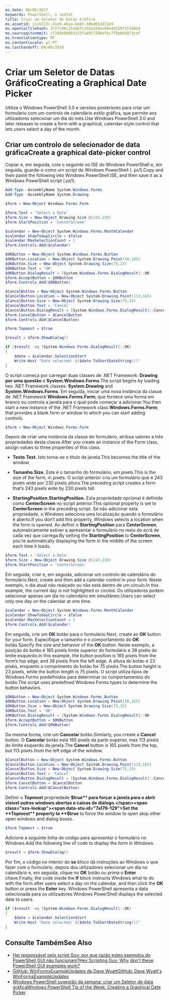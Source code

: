 ```yaml
---
ms.date: 06/05/2017
keywords: PowerShell, o cmdlet
title: Criar um Seletor de Datas Gráfico
ms.assetid: c1cb722c-41e9-4baa-be83-59b4653222e9
ms.openlocfilehash: 3727c90c314a6fc1b3a338ec60e44259f153d954
ms.sourcegitcommit: cf195b090b3223fa4917206dfec7f0b603873cdf
ms.translationtype: MT
ms.contentlocale: pt-PT
ms.lasthandoff: 04/09/2018
---
```

# <a name="creating-a-graphical-date-picker"></a><span data-ttu-id="7a176-103">Criar um Seletor de Datas Gráfico</span><span class="sxs-lookup"><span data-stu-id="7a176-103">Creating a Graphical Date Picker</span></span>

<span data-ttu-id="7a176-104">Utilize o Windows PowerShell 3.0 e versões posteriores para criar um formulário com um controlo de calendário estilo gráfica, que permite aos utilizadores selecionar um dia do mês.</span><span class="sxs-lookup"><span data-stu-id="7a176-104">Use Windows PowerShell 3.0 and later releases to create a form with a graphical, calendar-style control that lets users select a day of the month.</span></span>

## <a name="create-a-graphical-date-picker-control"></a><span data-ttu-id="7a176-105">Criar um controlo de selecionador de data gráfica</span><span class="sxs-lookup"><span data-stu-id="7a176-105">Create a graphical date-picker control</span></span>

<span data-ttu-id="7a176-106">Copiar e, em seguida, cole o seguinte no ISE do Windows PowerShell e, em seguida, guarde-o como um script do Windows PowerShell (. ps1).</span><span class="sxs-lookup"><span data-stu-id="7a176-106">Copy and then paste the following into Windows PowerShell ISE, and then save it as a Windows PowerShell script (.ps1).</span></span>

```powershell
Add-Type -AssemblyName System.Windows.Forms
Add-Type -AssemblyName System.Drawing

$form = New-Object Windows.Forms.Form

$form.Text = 'Select a Date'
$form.Size = New-Object Drawing.Size @(243,230)
$form.StartPosition = 'CenterScreen'

$calendar = New-Object System.Windows.Forms.MonthCalendar
$calendar.ShowTodayCircle = $false
$calendar.MaxSelectionCount = 1
$form.Controls.Add($calendar)

$OKButton = New-Object System.Windows.Forms.Button
$OKButton.Location = New-Object System.Drawing.Point(38,165)
$OKButton.Size = New-Object System.Drawing.Size(75,23)
$OKButton.Text = 'OK'
$OKButton.DialogResult = [System.Windows.Forms.DialogResult]::OK
$form.AcceptButton = $OKButton
$form.Controls.Add($OKButton)

$CancelButton = New-Object System.Windows.Forms.Button
$CancelButton.Location = New-Object System.Drawing.Point(113,165)
$CancelButton.Size = New-Object System.Drawing.Size(75,23)
$CancelButton.Text = 'Cancel'
$CancelButton.DialogResult = [System.Windows.Forms.DialogResult]::Cancel
$form.CancelButton = $CancelButton
$form.Controls.Add($CancelButton)

$form.Topmost = $true

$result = $form.ShowDialog()

if ($result -eq [System.Windows.Forms.DialogResult]::OK)
{
    $date = $calendar.SelectionStart
    Write-Host "Date selected: $($date.ToShortDateString())"
}
```

<span data-ttu-id="7a176-107">O script começa por carregar duas classes de .NET Framework: **Drawing por uma questão** e **System.Windows.Forms**.</span><span class="sxs-lookup"><span data-stu-id="7a176-107">The script begins by loading two .NET Framework classes: **System.Drawing** and **System.Windows.Forms**.</span></span> <span data-ttu-id="7a176-108">Em seguida, iniciar uma nova instância da classe de .NET Framework **Windows.Forms.Form**; que fornece uma forma em branco ou controla a janela para o qual pode começar a adicionar.</span><span class="sxs-lookup"><span data-stu-id="7a176-108">You then start a new instance of the .NET Framework class **Windows.Forms.Form**; that provides a blank form or window to which you can start adding controls.</span></span>

```powershell
$form = New-Object Windows.Forms.Form
```

<span data-ttu-id="7a176-109">Depois de criar uma instância da classe do formulário, atribua valores a três propriedades desta classe.</span><span class="sxs-lookup"><span data-stu-id="7a176-109">After you create an instance of the Form class, assign values to three properties of this class.</span></span>

- <span data-ttu-id="7a176-110">**Texto.**</span><span class="sxs-lookup"><span data-stu-id="7a176-110">**Text.**</span></span> <span data-ttu-id="7a176-111">Isto torna-se o título da janela.</span><span class="sxs-lookup"><span data-stu-id="7a176-111">This becomes the title of the window.</span></span>

- <span data-ttu-id="7a176-112">**Tamanho.**</span><span class="sxs-lookup"><span data-stu-id="7a176-112">**Size.**</span></span> <span data-ttu-id="7a176-113">Este é o tamanho do formulário, em pixels.</span><span class="sxs-lookup"><span data-stu-id="7a176-113">This is the size of the form, in pixels.</span></span> <span data-ttu-id="7a176-114">O script anterior cria um formulário que é 243 pixéis wide por 230 pixels altura.</span><span class="sxs-lookup"><span data-stu-id="7a176-114">The preceding script creates a form that’s 243 pixels wide by 230 pixels tall.</span></span>

- <span data-ttu-id="7a176-115">**StartingPosition.**</span><span class="sxs-lookup"><span data-stu-id="7a176-115">**StartingPosition.**</span></span> <span data-ttu-id="7a176-116">Esta propriedade opcional é definida como **CenterScreen** no script anterior.</span><span class="sxs-lookup"><span data-stu-id="7a176-116">This optional property is set to **CenterScreen** in the preceding script.</span></span> <span data-ttu-id="7a176-117">Se não adicionar esta propriedade, o Windows seleciona uma localização quando o formulário é aberto.</span><span class="sxs-lookup"><span data-stu-id="7a176-117">If you don’t add this property, Windows selects a location when the form is opened.</span></span> <span data-ttu-id="7a176-118">Ao definir o **StartingPosition** para **CenterScreen**, automaticamente estiver a apresentar o formulário no meio do ecrã de cada vez que carrega.</span><span class="sxs-lookup"><span data-stu-id="7a176-118">By setting the **StartingPosition** to **CenterScreen**, you’re automatically displaying the form in the middle of the screen each time it loads.</span></span>

```powershell
$form.Text = 'Select a Date'
$form.Size = New-Object Drawing.Size @(243,230)
$form.StartPosition = 'CenterScreen'
```

<span data-ttu-id="7a176-119">Em seguida, criar e, em seguida, adicionar um controlo de calendário do formulário.</span><span class="sxs-lookup"><span data-stu-id="7a176-119">Next, create and then add a calendar control in your form.</span></span> <span data-ttu-id="7a176-120">Neste exemplo, o dia atual não realçado ou não está dentro de um círculo.</span><span class="sxs-lookup"><span data-stu-id="7a176-120">In this example, the current day is not highlighted or circled.</span></span> <span data-ttu-id="7a176-121">Os utilizadores podem selecionar apenas um dia no calendário em simultâneo.</span><span class="sxs-lookup"><span data-stu-id="7a176-121">Users can select only one day on the calendar at one time.</span></span>

```powershell
$calendar = New-Object System.Windows.Forms.MonthCalendar
$calendar.ShowTodayCircle = $false
$calendar.MaxSelectionCount = 1
$form.Controls.Add($calendar)
```

<span data-ttu-id="7a176-122">Em seguida, crie um **OK** botão para o formulário.</span><span class="sxs-lookup"><span data-stu-id="7a176-122">Next, create an **OK** button for your form.</span></span> <span data-ttu-id="7a176-123">Especifique o tamanho e o comportamento do **OK** botão.</span><span class="sxs-lookup"><span data-stu-id="7a176-123">Specify the size and behavior of the **OK** button.</span></span> <span data-ttu-id="7a176-124">Neste exemplo, a posição do botão é 165 pixels limite superior do formulário e 38 pixéis do limite esquerdo.</span><span class="sxs-lookup"><span data-stu-id="7a176-124">In this example, the button position is 165 pixels from the form’s top edge, and 38 pixels from the left edge.</span></span> <span data-ttu-id="7a176-125">A altura do botão é 23 pixéis, enquanto o comprimento do botão for 75 pixéis.</span><span class="sxs-lookup"><span data-stu-id="7a176-125">The button height is 23 pixels, while the button length is 75 pixels.</span></span> <span data-ttu-id="7a176-126">O script utiliza tipos de Windows Forms predefinidos para determinar os comportamentos do botão.</span><span class="sxs-lookup"><span data-stu-id="7a176-126">The script uses predefined Windows Forms types to determine the button behaviors.</span></span>

```powershell
$OKButton = New-Object System.Windows.Forms.Button
$OKButton.Location = New-Object System.Drawing.Point(38,165)
$OKButton.Size = New-Object System.Drawing.Size(75,23)
$OKButton.Text = 'OK'
$OKButton.DialogResult = [System.Windows.Forms.DialogResult]::OK
$form.AcceptButton = $OKButton
$form.Controls.Add($OKButton)
```

<span data-ttu-id="7a176-127">Da mesma forma, crie um **Cancelar** botão.</span><span class="sxs-lookup"><span data-stu-id="7a176-127">Similarly, you create a **Cancel** button.</span></span> <span data-ttu-id="7a176-128">O **Cancelar** botão está 165 pixels da parte superior, mas 113 pixéis do limite esquerdo da janela.</span><span class="sxs-lookup"><span data-stu-id="7a176-128">The **Cancel** button is 165 pixels from the top, but 113 pixels from the left edge of the window.</span></span>

```powershell
$CancelButton = New-Object System.Windows.Forms.Button
$CancelButton.Location = New-Object System.Drawing.Point(113,165)
$CancelButton.Size = New-Object System.Drawing.Size(75,23)
$CancelButton.Text = 'Cancel'
$CancelButton.DialogResult = [System.Windows.Forms.DialogResult]::Cancel
$form.CancelButton = $CancelButton
$form.Controls.Add($CancelButton)
```

<span data-ttu-id="7a176-129">Definir o **Topmost** propriedade **$true** para forçar a janela para o abrir visível outros windows abertas e caixas de diálogo.</span><span class="sxs-lookup"><span data-stu-id="7a176-129">Set the **Topmost** property to **$true** to force the window to open atop other open windows and dialog boxes.</span></span>

```powershell
$form.Topmost = $true
```

<span data-ttu-id="7a176-130">Adicione a seguinte linha de código para apresentar o formulário no Windows.</span><span class="sxs-lookup"><span data-stu-id="7a176-130">Add the following line of code to display the form in Windows.</span></span>

```powershell
$result = $form.ShowDialog()
```

<span data-ttu-id="7a176-131">Por fim, o código no interior do **se** bloco dá instruções ao Windows o que fazer com o formulário, depois dos utilizadores selecionar um dia no calendário e, em seguida, clique no **OK** botão ou prima o **Enter** chave.</span><span class="sxs-lookup"><span data-stu-id="7a176-131">Finally, the code inside the **If** block instructs Windows what to do with the form after users select a day on the calendar, and then click the **OK** button or press the **Enter** key.</span></span> <span data-ttu-id="7a176-132">Windows PowerShell apresenta a data selecionada para os utilizadores.</span><span class="sxs-lookup"><span data-stu-id="7a176-132">Windows PowerShell displays the selected date to users.</span></span>

```powershell
if ($result -eq [System.Windows.Forms.DialogResult]::OK)
{
    $date = $calendar.SelectionStart
    Write-Host "Date selected: $($date.ToShortDateString())"
}
```

## <a name="see-also"></a><span data-ttu-id="7a176-133">Consulte Também</span><span class="sxs-lookup"><span data-stu-id="7a176-133">See Also</span></span>

- [<span data-ttu-id="7a176-134">Hei responsável pelo script Guy: por que razão estes exemplos do PowerShell GUI não funcionam?</span><span class="sxs-lookup"><span data-stu-id="7a176-134">Hey Scripting Guy:  Why don’t these PowerShell GUI examples work?</span></span>](http://go.microsoft.com/fwlink/?LinkId=506644)
- [<span data-ttu-id="7a176-135">GitHub: WinFormsExampleUpdates de Dave Wyatt</span><span class="sxs-lookup"><span data-stu-id="7a176-135">GitHub: Dave Wyatt's WinFormsExampleUpdates</span></span>](https://github.com/dlwyatt/WinFormsExampleUpdates)
- [<span data-ttu-id="7a176-136">Windows PowerShell sugestão da semana: criar um Seletor de data gráfica</span><span class="sxs-lookup"><span data-stu-id="7a176-136">Windows PowerShell Tip of the Week:  Creating a Graphical Date Picker</span></span>](http://technet.microsoft.com/library/ff730942.aspx)
